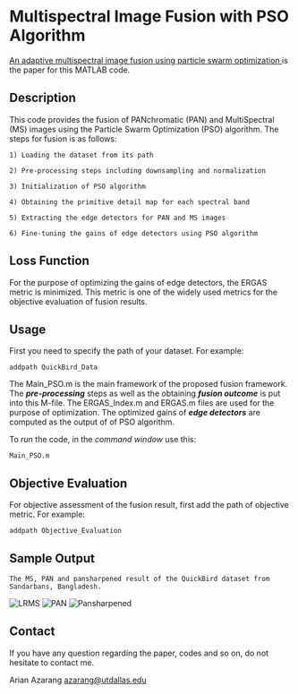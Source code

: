 # Multispectral Image Fusion with PSO Algorithm

[An adaptive multispectral image fusion using particle swarm optimization
](https://ieeexplore.ieee.org/abstract/document/7985325) is the paper for this MATLAB code.


Description
----------
This code provides the fusion of PANchromatic (PAN) and MultiSpectral (MS) images using the Particle Swarm Optimization (PSO) algorithm. The steps for fusion is as follows: 

    1) Loading the dataset from its path
    
    2) Pre-processing steps including downsampling and normalization
    
    3) Initialization of PSO algorithm
    
    4) Obtaining the primitive detail map for each spectral band 
    
    5) Extracting the edge detectors for PAN and MS images
    
    6) Fine-tuning the gains of edge detectors using PSO algorithm



Loss Function
--------------
For the purpose of optimizing the gains of edge detectors, the ERGAS metric is minimized. This metric is one of the widely used metrics for the objective evaluation of fusion results. 

Usage
------------
First you need to specify the path of your dataset.
For example:

    addpath QuickBird_Data
The Main_PSO.m is the main framework of the proposed fusion framework. The _**pre-processing**_ steps as well as the obtaining _**fusion outcome**_ is put into this M-file. The ERGAS_Index.m and ERGAS.m files are used for the purpose of optimization. The optimized gains of _**edge detectors**_ are computed as the output of of PSO algorithm. 

To _run_ the code, in the _command window_ use this: 

    Main_PSO.m

Objective Evaluation
----------
For objective assessment of the fusion result, first add the path of objective metric. For example: 

    addpath Objective_Evaluation

Sample Output
-----------
    
    The MS, PAN and pansharpened result of the QuickBird dataset from Sandarbans, Bangladesh. 

![LRMS](https://user-images.githubusercontent.com/48659018/56171542-5284ec00-5fab-11e9-93fb-a973ba1e8014.png)
![PAN](https://user-images.githubusercontent.com/48659018/56171559-603a7180-5fab-11e9-8626-c1103ca22e6d.png)
![Pansharpened](https://user-images.githubusercontent.com/48659018/56171570-6892ac80-5fab-11e9-86be-8f86e797e974.png)

Contact
--------
If you have any question regarding the paper, codes and so on, do not hesitate to contact me. 

Arian Azarang  azarang@utdallas.edu
